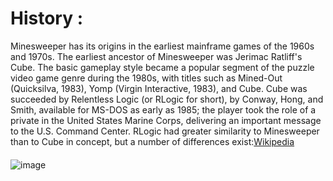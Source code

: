 # History :
Minesweeper has its origins in the earliest mainframe games of the 1960s and 1970s. The earliest ancestor of Minesweeper was Jerimac Ratliff's Cube. The basic gameplay style became a popular segment of the puzzle video game genre during the 1980s, with titles such as Mined-Out (Quicksilva, 1983), Yomp (Virgin Interactive, 1983), and Cube. Cube was succeeded by Relentless Logic (or RLogic for short), by Conway, Hong, and Smith, available for MS-DOS as early as 1985; the player took the role of a private in the United States Marine Corps, delivering an important message to the U.S. Command Center. RLogic had greater similarity to Minesweeper than to Cube in concept, but a number of differences exist:<a href="https://en.wikipedia.org/wiki/Minesweeper_(video_game)#Gameplay">Wikipedia</a>
####
![image](https://user-images.githubusercontent.com/91725214/177937095-0d11dd3f-fb92-496e-a2da-e3d0a346d11e.png)

